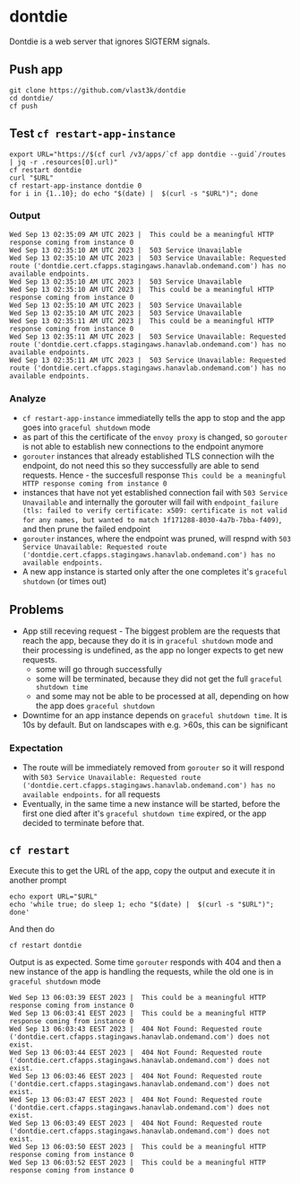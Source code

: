 # dontdie
Dontdie is a web server that ignores SIGTERM signals. 

## Push app

```
git clone https://github.com/vlast3k/dontdie
cd dontdie/
cf push
```

## Test `cf restart-app-instance`
```
export URL="https://$(cf curl /v3/apps/`cf app dontdie --guid`/routes | jq -r .resources[0].url)"
cf restart dontdie
curl "$URL"
cf restart-app-instance dontdie 0
for i in {1..10}; do echo "$(date) |  $(curl -s "$URL")"; done
```

### Output
```
Wed Sep 13 02:35:09 AM UTC 2023 |  This could be a meaningful HTTP response coming from instance 0
Wed Sep 13 02:35:10 AM UTC 2023 |  503 Service Unavailable
Wed Sep 13 02:35:10 AM UTC 2023 |  503 Service Unavailable: Requested route ('dontdie.cert.cfapps.stagingaws.hanavlab.ondemand.com') has no available endpoints.
Wed Sep 13 02:35:10 AM UTC 2023 |  503 Service Unavailable
Wed Sep 13 02:35:10 AM UTC 2023 |  This could be a meaningful HTTP response coming from instance 0
Wed Sep 13 02:35:10 AM UTC 2023 |  503 Service Unavailable
Wed Sep 13 02:35:10 AM UTC 2023 |  503 Service Unavailable
Wed Sep 13 02:35:11 AM UTC 2023 |  This could be a meaningful HTTP response coming from instance 0
Wed Sep 13 02:35:11 AM UTC 2023 |  503 Service Unavailable: Requested route ('dontdie.cert.cfapps.stagingaws.hanavlab.ondemand.com') has no available endpoints.
Wed Sep 13 02:35:11 AM UTC 2023 |  503 Service Unavailable: Requested route ('dontdie.cert.cfapps.stagingaws.hanavlab.ondemand.com') has no available endpoints.
```

### Analyze

* `cf restart-app-instance` immediatelly tells the app to stop and the app goes into `graceful shutdown` mode
* as part of this the certificate of the `envoy proxy` is changed, so `gorouter` is not able to establish new connections to the endpoint anymore
* `gorouter` instances that already established TLS connection wilh the endpoint, do not need this so they successfully are able to send requests. Hence - the succesfull response `This could be a meaningful HTTP response coming from instance 0`
* instances that have not yet established connection fail with `503 Service Unavailable` and internally the gorouter will fail with `endpoint_failure (tls: failed to verify certificate: x509: certificate is not valid for any names, but wanted to match 1f171288-8030-4a7b-7bba-f409)`, and then prune the failed endpoint
* `gorouter` instances, where the endpoint was pruned, will respnd with `503 Service Unavailable: Requested route ('dontdie.cert.cfapps.stagingaws.hanavlab.ondemand.com') has no available endpoints.`
* A new app instance is started only after the one completes it's `graceful shutdown` (or times out)

## Problems
* App still receving request - The biggest problem are the requests that reach the app, because they do it is in `graceful shutdown` mode and their processing is undefined, as the app no longer expects to get new requests.
  * some will go through successfully
  * some will be terminated, because they did not get the full `graceful shutdown time`
  * and some may not be able to be processed at all, depending on how the app does `graceful shutdown`
* Downtime for an app instance depends on `graceful shutdown time`. It is 10s by default. But on landscapes with e.g. >60s, this can be significant
  

### Expectation
* The route will be immediately removed from `gorouter` so it will respond with `503 Service Unavailable: Requested route ('dontdie.cert.cfapps.stagingaws.hanavlab.ondemand.com') has no available endpoints.` for all requests
* Eventually, in the same time a new instance will be started, before the first one died after it's `graceful shutdown time` expired, or the app decided to terminate before that.

## `cf restart`
Execute this to get the URL of the app, copy the output and execute it in another prompt
```
echo export URL="$URL"
echo 'while true; do sleep 1; echo "$(date) |  $(curl -s "$URL")"; done'
```
And then do
```
cf restart dontdie
```
Output is as expected. Some time `gorouter` responds with 404 and then a new instance of the app is handling the requests, while the old one is in `graceful shutdown` mode

```
Wed Sep 13 06:03:39 EEST 2023 |  This could be a meaningful HTTP response coming from instance 0
Wed Sep 13 06:03:41 EEST 2023 |  This could be a meaningful HTTP response coming from instance 0
Wed Sep 13 06:03:43 EEST 2023 |  404 Not Found: Requested route ('dontdie.cert.cfapps.stagingaws.hanavlab.ondemand.com') does not exist.
Wed Sep 13 06:03:44 EEST 2023 |  404 Not Found: Requested route ('dontdie.cert.cfapps.stagingaws.hanavlab.ondemand.com') does not exist.
Wed Sep 13 06:03:46 EEST 2023 |  404 Not Found: Requested route ('dontdie.cert.cfapps.stagingaws.hanavlab.ondemand.com') does not exist.
Wed Sep 13 06:03:47 EEST 2023 |  404 Not Found: Requested route ('dontdie.cert.cfapps.stagingaws.hanavlab.ondemand.com') does not exist.
Wed Sep 13 06:03:49 EEST 2023 |  404 Not Found: Requested route ('dontdie.cert.cfapps.stagingaws.hanavlab.ondemand.com') does not exist.
Wed Sep 13 06:03:50 EEST 2023 |  This could be a meaningful HTTP response coming from instance 0
Wed Sep 13 06:03:52 EEST 2023 |  This could be a meaningful HTTP response coming from instance 0
```
